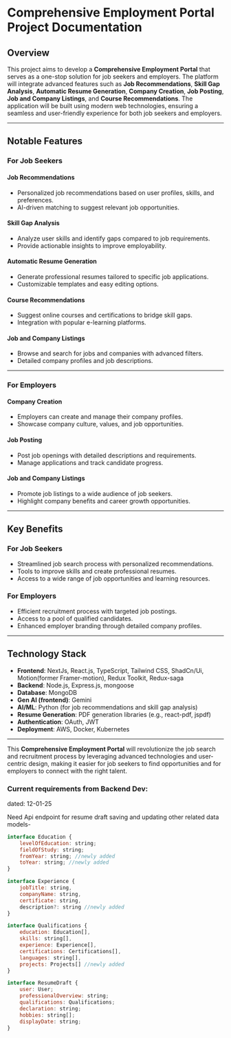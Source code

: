 # Comprehensive Employment Portal Project Documentation


## Overview
This project aims to develop a **Comprehensive Employment Portal** that serves as a one-stop solution for job seekers and employers. The platform will integrate advanced features such as **Job Recommendations**, **Skill Gap Analysis**, **Automatic Resume Generation**, **Company Creation**, **Job Posting**, **Job and Company Listings**, and **Course Recommendations**. The application will be built using modern web technologies, ensuring a seamless and user-friendly experience for both job seekers and employers.

---

## Notable Features

### For Job Seekers

#### **Job Recommendations**
- Personalized job recommendations based on user profiles, skills, and preferences.
- AI-driven matching to suggest relevant job opportunities.

#### **Skill Gap Analysis**
- Analyze user skills and identify gaps compared to job requirements.
- Provide actionable insights to improve employability.

#### **Automatic Resume Generation**
- Generate professional resumes tailored to specific job applications.
- Customizable templates and easy editing options.

#### **Course Recommendations**
- Suggest online courses and certifications to bridge skill gaps.
- Integration with popular e-learning platforms.

#### **Job and Company Listings**
- Browse and search for jobs and companies with advanced filters.
- Detailed company profiles and job descriptions.

---

### For Employers

#### **Company Creation**
- Employers can create and manage their company profiles.
- Showcase company culture, values, and job opportunities.

#### **Job Posting**
- Post job openings with detailed descriptions and requirements.
- Manage applications and track candidate progress.

#### **Job and Company Listings**
- Promote job listings to a wide audience of job seekers.
- Highlight company benefits and career growth opportunities.

---

## Key Benefits

### For Job Seekers
- Streamlined job search process with personalized recommendations.
- Tools to improve skills and create professional resumes.
- Access to a wide range of job opportunities and learning resources.

### For Employers
- Efficient recruitment process with targeted job postings.
- Access to a pool of qualified candidates.
- Enhanced employer branding through detailed company profiles.

---

## Technology Stack

- **Frontend**: NextJs, React.js, TypeScript, Tailwind CSS, ShadCn/Ui, Motion(former Framer-motion), Redux Toolkit, Redux-saga
- **Backend**: Node.js, Express.js, mongoose
- **Database**: MongoDB
- **Gen AI (frontend)**: Gemini
- **AI/ML**: Python (for job recommendations and skill gap analysis) 
- **Resume Generation**: PDF generation libraries (e.g., react-pdf, jspdf)
- **Authentication**: OAuth, JWT
- **Deployment**: AWS, Docker, Kubernetes

---

This **Comprehensive Employment Portal** will revolutionize the job search and recruitment process by leveraging advanced technologies and user-centric design, making it easier for job seekers to find opportunities and for employers to connect with the right talent.

### Current requirements from Backend Dev:
dated: 12-01-25

Need Api endpoint for resume draft saving and updating other related data models-

```javascript
interface Education {
    levelOfEducation: string;
    fieldOfStudy: string;
    fromYear: string; //newly added
    toYear: string; //newly added
}

interface Experience {
    jobTitle: string,
    companyName: string,
    certificate: string,
    description?: string //newly added
}

interface Qualifications {
    education: Education[],
    skills: string[],
    experience: Experience[],
    certifications: Certifications[],
    languages: string[],
    projects: Projects[] //newly added
}

interface ResumeDraft {
    user: User;
    professionalOverview: string;
    qualifications: Qualifications;
    declaration: string;
    hobbies: string[];
    displayDate: string;
}
```